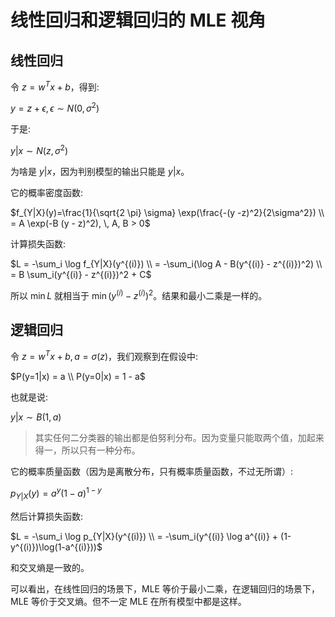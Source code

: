 # 线性回归和逻辑回归的 MLE 视角

## 线性回归

令 $z = w^T x + b$，得到: 

$y = z + \epsilon, \, \epsilon \sim N(0, \sigma^2)$

于是: 

$y|x \sim N(z, \sigma^2)$

为啥是 $y|x$，因为判别模型的输出只能是 $y|x$。

它的概率密度函数: 

$f_{Y|X}(y)=\frac{1}{\sqrt{2 \pi} \sigma} \exp(\frac{-(y -z)^2}{2\sigma^2}) \\ = A \exp(-B (y - z)^2), \, A, B > 0$

计算损失函数: 

$L = -\sum_i \log f_{Y|X}(y^{(i)}) \\ = -\sum_i(\log A - B(y^{(i)} - z^{(i)})^2) \\ = B \sum_i(y^{(i)} - z^{(i)})^2 + C$

所以 $\min L$ 就相当于 $\min (y^{(i)} - z^{(i)})^2$。结果和最小二乘是一样的。

## 逻辑回归

令 $z = w^T x + b, a = \sigma(z)$，我们观察到在假设中: 

$P(y=1|x) = a \\ P(y=0|x) = 1 - a$

也就是说: 

$y|x \sim B(1, a)$

> 其实任何二分类器的输出都是伯努利分布。因为变量只能取两个值，加起来得一，所以只有一种分布。

它的概率质量函数（因为是离散分布，只有概率质量函数，不过无所谓）: 

$p_{Y|X}(y) = a^y(1-a)^{1-y}$

然后计算损失函数: 

$L = -\sum_i \log p_{Y|X}(y^{(i)}) \\ = -\sum_i(y^{(i)} \log a^{(i)} + (1-y^{(i)})\log(1-a^{(i)}))$

和交叉熵是一致的。

可以看出，在线性回归的场景下，MLE 等价于最小二乘，在逻辑回归的场景下，MLE 等价于交叉熵。但不一定 MLE 在所有模型中都是这样。
